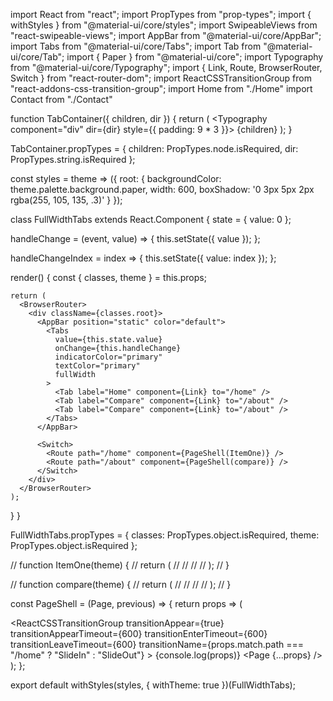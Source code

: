 import React from "react";
import PropTypes from "prop-types";
import { withStyles } from "@material-ui/core/styles";
import SwipeableViews from "react-swipeable-views";
import AppBar from "@material-ui/core/AppBar";
import Tabs from "@material-ui/core/Tabs";
import Tab from "@material-ui/core/Tab";
import { Paper } from "@material-ui/core";
import Typography from "@material-ui/core/Typography";
import { Link, Route, BrowserRouter, Switch } from "react-router-dom";
import ReactCSSTransitionGroup from "react-addons-css-transition-group";
import Home from "./Home"
import Contact from "./Contact"

function TabContainer({ children, dir }) {
  return (
    <Typography component="div" dir={dir} style={{ padding: 9 * 3 }}>
      {children}
    </Typography>
  );
}

TabContainer.propTypes = {
  children: PropTypes.node.isRequired,
  dir: PropTypes.string.isRequired
};

const styles = theme => ({
  root: {
    backgroundColor: theme.palette.background.paper,
    width: 600,
    boxShadow: '0 3px 5px 2px rgba(255, 105, 135, .3)'
  }
});

class FullWidthTabs extends React.Component {
  state = {
    value: 0
  };

  handleChange = (event, value) => {
    this.setState({ value });
  };

  handleChangeIndex = index => {
    this.setState({ value: index });
  };

  render() {
    const { classes, theme } = this.props;

    return (
      <BrowserRouter>
        <div className={classes.root}>
          <AppBar position="static" color="default">
            <Tabs
              value={this.state.value}
              onChange={this.handleChange}
              indicatorColor="primary"
              textColor="primary"
              fullWidth
            >
              <Tab label="Home" component={Link} to="/home" />
              <Tab label="Compare" component={Link} to="/about" />
              <Tab label="Compare" component={Link} to="/about" />
            </Tabs>
          </AppBar>

          <Switch>
            <Route path="/home" component={PageShell(ItemOne)} />
            <Route path="/about" component={PageShell(compare)} />
          </Switch>
        </div>
      </BrowserRouter>
    );
  }
}

FullWidthTabs.propTypes = {
  classes: PropTypes.object.isRequired,
  theme: PropTypes.object.isRequired
};

// function ItemOne(theme) {
//   return (
//     <Paper>
//       <Home />
//     </Paper>
//   );
// }

// function compare(theme) {
//   return (
//     <Paper>
//     <Contact />
//     </Paper>
//   );
// }

const PageShell = (Page, previous) => {
  return props => (
    <div className="page">
      <ReactCSSTransitionGroup
        transitionAppear={true}
        transitionAppearTimeout={600}
        transitionEnterTimeout={600}
        transitionLeaveTimeout={600}
        transitionName={props.match.path === "/home" ? "SlideIn" : "SlideOut"}
      >
        {console.log(props)}
        <Page {...props} />
      </ReactCSSTransitionGroup>
    </div>
  );
};

export default withStyles(styles, { withTheme: true })(FullWidthTabs);



